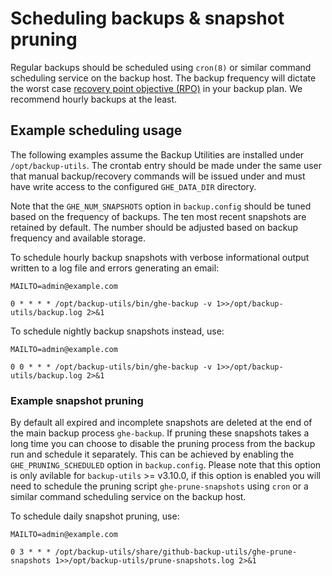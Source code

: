 # Scheduling backups & snapshot pruning

Regular backups should be scheduled using `cron(8)` or similar command
scheduling service on the backup host. The backup frequency will dictate the
worst case [recovery point objective (RPO)][1] in your backup plan. We recommend
hourly backups at the least.
## Example scheduling usage

The following examples assume the Backup Utilities are installed under
`/opt/backup-utils`. The crontab entry should be made under the same user that
manual backup/recovery commands will be issued under and must have write access
to the configured `GHE_DATA_DIR` directory.

Note that the `GHE_NUM_SNAPSHOTS` option in `backup.config` should be tuned
based on the frequency of backups. The ten most recent snapshots are retained by
default. The number should be adjusted based on backup frequency and available
storage.

To schedule hourly backup snapshots with verbose informational output written to
a log file and errors generating an email:
```
MAILTO=admin@example.com

0 * * * * /opt/backup-utils/bin/ghe-backup -v 1>>/opt/backup-utils/backup.log 2>&1
```

To schedule nightly backup snapshots instead, use:

```
MAILTO=admin@example.com

0 0 * * * /opt/backup-utils/bin/ghe-backup -v 1>>/opt/backup-utils/backup.log 2>&1
```

### Example snapshot pruning 

By default all expired and incomplete snapshots are deleted at the end of the main
backup process `ghe-backup`. If pruning these snapshots takes a long time you can
choose to disable the pruning process from the backup run and schedule it separately.
This can be achieved by enabling the `GHE_PRUNING_SCHEDULED` option in `backup.config`.
Please note that this option is only avilable for `backup-utils` >= v3.10.0, if this option is enabled you will need to schedule the pruning script `ghe-prune-snapshots` using `cron` or a similar command scheduling service on the backup host.

To schedule daily snapshot pruning, use:

```
MAILTO=admin@example.com

0 3 * * * /opt/backup-utils/share/github-backup-utils/ghe-prune-snapshots 1>>/opt/backup-utils/prune-snapshots.log 2>&1
```

[1]: https://en.wikipedia.org/wiki/Recovery_point_objective
